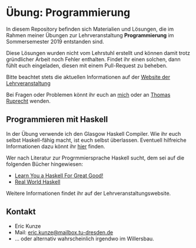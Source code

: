 # Übung: Programmierung

In diesem Repository befinden sich Materialien und Lösungen, die im Rahmen meiner Übungen zur Lehrveranstaltung **Programmierung** im Sommersemester 2019 entstanden sind.

Diese Lösungen wurden nicht vom Lehrstuhl erstellt und können damit trotz gründlicher Arbeit noch Fehler enthalten. Findet ihr einen solchen, dann fühlt euch eingeladen, diesen mit einem Pull-Request zu beheben.

Bitte beachtet stets die aktuellen Informationen auf der [Website der Lehrveranstaltung](https://www.orchid.inf.tu-dresden.de/teaching/2019ss/prog/)

Bei Fragen oder Problemen könnt ihr euch an [mich](mailto:eric.kunze@mailbox.tu-dresden.de) oder an [Thomas Ruprecht](mailto:thomas.ruprecht@tu-dresden.de) wenden.

## Programmieren mit Haskell

In der Übung verwende ich den Glasgow Haskell Compiler. Wie ihr euch selbst Haskell-fähig macht, ist euch selbst überlassen. Eventuell hilfreiche Informationen dazu könnt ihr [hier](https://www.haskell.org/downloads/) finden.

Wer nach Literatur zur Progrmmiersprache Haskell sucht, dem sei auf die folgenden Bücher hingewiesen:
* [Learn You a Haskell For Great Good!](http://learnyouahaskell.com/)
* [Real World Haskell](http://book.realworldhaskell.org/)

Weitere Informationen findet ihr auf der Lehrveranstaltungswebsite.

## Kontakt
* Eric Kunze
* Mail: [eric.kunze@mailbox.tu-dresden.de](eric.kunze@mailbox.tu-dresden.de)
* ... oder alternativ wahrscheinlich irgendwo im Willersbau.
